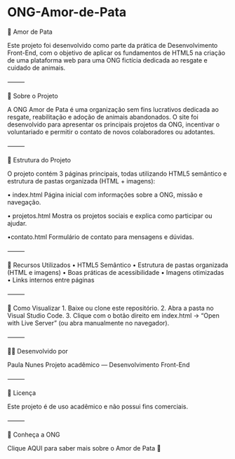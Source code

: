 # ONG-Amor-de-Pata

🐾 Amor de Pata

Este projeto foi desenvolvido como parte da prática de Desenvolvimento Front-End, com o objetivo de aplicar os fundamentos de HTML5 na criação de uma plataforma web para uma ONG fictícia dedicada ao resgate e cuidado de animais.

⸻

💬 Sobre o Projeto

A ONG Amor de Pata é uma organização sem fins lucrativos dedicada ao resgate, reabilitação e adoção de animais abandonados.
O site foi desenvolvido para apresentar os principais projetos da ONG, incentivar o voluntariado e permitir o contato de novos colaboradores ou adotantes.

⸻

🧱 Estrutura do Projeto

O projeto contém 3 páginas principais, todas utilizando HTML5 semântico e estrutura de pastas organizada (HTML + imagens):

  • index.html
Página inicial com informações sobre a ONG, missão e navegação.

  • projetos.html
Mostra os projetos sociais e explica como participar ou ajudar.

  •contato.html
Formulário de contato para mensagens e dúvidas.

⸻

🧩 Recursos Utilizados
	•	HTML5 Semântico
	•	Estrutura de pastas organizada (HTML e imagens)
	•	Boas práticas de acessibilidade
	•	Imagens otimizadas
	•	Links internos entre páginas

⸻

🚀 Como Visualizar
	1.	Baixe ou clone este repositório.
	2.	Abra a pasta no Visual Studio Code.
	3.	Clique com o botão direito em index.html → “Open with Live Server”
(ou abra manualmente no navegador).

⸻

👩‍💻 Desenvolvido por

Paula Nunes
Projeto acadêmico — Desenvolvimento Front-End

⸻

🪪 Licença

Este projeto é de uso acadêmico e não possui fins comerciais.

⸻

🐶 Conheça a ONG

Clique AQUI para saber mais sobre o Amor de Pata 💖

